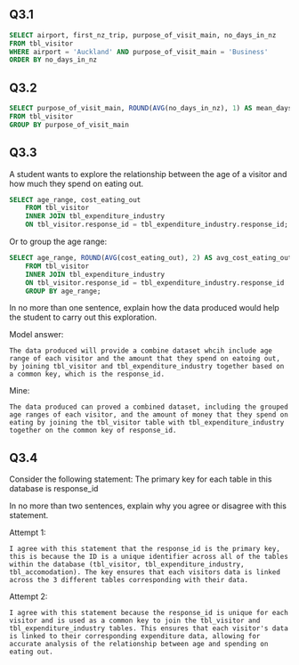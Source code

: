 ## Q3.1

```sql
SELECT airport, first_nz_trip, purpose_of_visit_main, no_days_in_nz
FROM tbl_visitor
WHERE airport = 'Auckland' AND purpose_of_visit_main = 'Business'
ORDER BY no_days_in_nz
```

## Q3.2

```sql
SELECT purpose_of_visit_main, ROUND(AVG(no_days_in_nz), 1) AS mean_days_in_nz
FROM tbl_visitor
GROUP BY purpose_of_visit_main
```

## Q3.3

A student wants to explore the relationship between the age of a visitor and how much they
spend on eating out.

```sql
SELECT age_range, cost_eating_out
    FROM tbl_visitor
    INNER JOIN tbl_expenditure_industry
    ON tbl_visitor.response_id = tbl_expenditure_industry.response_id;
```

Or to group the age range:

```sql
SELECT age_range, ROUND(AVG(cost_eating_out), 2) AS avg_cost_eating_out
    FROM tbl_visitor
    INNER JOIN tbl_expenditure_industry
    ON tbl_visitor.response_id = tbl_expenditure_industry.response_id
    GROUP BY age_range;
```

In no more than one sentence, explain how the data produced would help the student to carry
out this exploration.

Model answer:

```
The data produced will provide a combine dataset whcih include age range of each visitor and the amount that they spend on eatoing out, by joining tbl_visitor and tbl_expenditure_industry together based on a common key, which is the response_id.
```

Mine:

```
The data produced can proved a combined dataset, including the grouped age ranges of each visitor, and the amount of money that they spend on eating by joining the tbl_visitor table with tbl_expenditure_industry together on the common key of response_id.
```

## Q3.4

Consider the following statement: The primary key for each table in this database
is response_id

In no more than two sentences, explain why you agree or disagree with this statement.

Attempt 1:

```
I agree with this statement that the response_id is the primary key, this is because the ID is a unique identifier across all of the tables within the database (tbl_visitor, tbl_expenditure_industry, tbl_accomodation). The key ensures that each visitors data is linked across the 3 different tables corresponding with their data.
```

Attempt 2:

```
I agree with this statement because the response_id is unique for each visitor and is used as a common key to join the tbl_visitor and tbl_expenditure_industry tables. This ensures that each visitor's data is linked to their corresponding expenditure data, allowing for accurate analysis of the relationship between age and spending on eating out.
```
